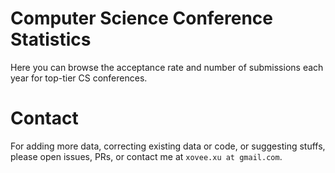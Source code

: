 # Computer Science Conference Statistics

Here you can browse the acceptance rate and number of submissions each year for top-tier CS conferences.

# Contact

For adding more data, correcting existing data or code, or suggesting stuffs, please open issues, PRs, or contact me at `xovee.xu at gmail.com`. 